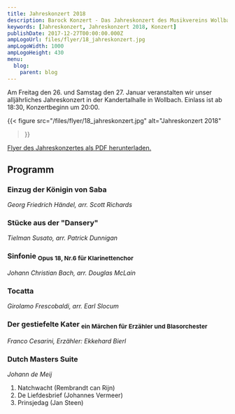 ```yaml
---
title: Jahreskonzert 2018
description: Barock Konzert - Das Jahreskonzert des Musikvereins Wollbach im Jahr 2018.
keywords: [Jahreskonzert, Jahreskonzert 2018, Konzert]
publishDate: 2017-12-27T00:00:00.000Z
ampLogoUrl: files/flyer/18_jahreskonzert.jpg
ampLogoWidth: 1000
ampLogoHeight: 430
menu:
  blog:
    parent: blog
---
```


Am Freitag den 26. und Samstag den 27. Januar veranstalten wir unser
alljährliches Jahreskonzert in der Kandertalhalle in Wollbach. Einlass ist
ab 18:30, Konzertbeginn um 20:00.

{{< figure src="/files/flyer/18_jahreskonzert.jpg"
           alt="Jahreskonzert 2018"
>}}

[Flyer des Jahreskonzertes als PDF herunterladen.](/files/flyer/18_jahreskonzert.pdf)

## Programm
### Einzug der Königin von Saba
*Georg Friedrich Händel, arr. Scott Richards*

### Stücke aus der "Dansery"
*Tielman Susato, arr. Patrick Dunnigan*

### Sinfonie <sub>Opus 18, Nr.6 für Klarinettenchor</sub>
*Johann Christian Bach, arr. Douglas McLain*

### Tocatta
*Girolamo Frescobaldi, arr. Earl Slocum*

### Der gestiefelte Kater <sub>ein Märchen für Erzähler und Blasorchester</sub>
*Franco Cesarini, Erzähler: Ekkehard Bierl*

### Dutch Masters Suite
*Johann de Meij*
1. Natchwacht (Rembrandt can Rijn)
2. De Liefdesbrief (Johannes Vermeer)
3. Prinsjedag (Jan Steen)
